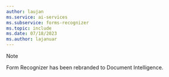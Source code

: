 ```yaml
---
author: laujan
ms.service: ai-services
ms.subservice: forms-recognizer
ms.topic: include
ms.date: 07/18/2023
ms.author: lajanuar
---
```

> [!NOTE]
> Form Recognizer has been rebranded to Document Intelligence.
